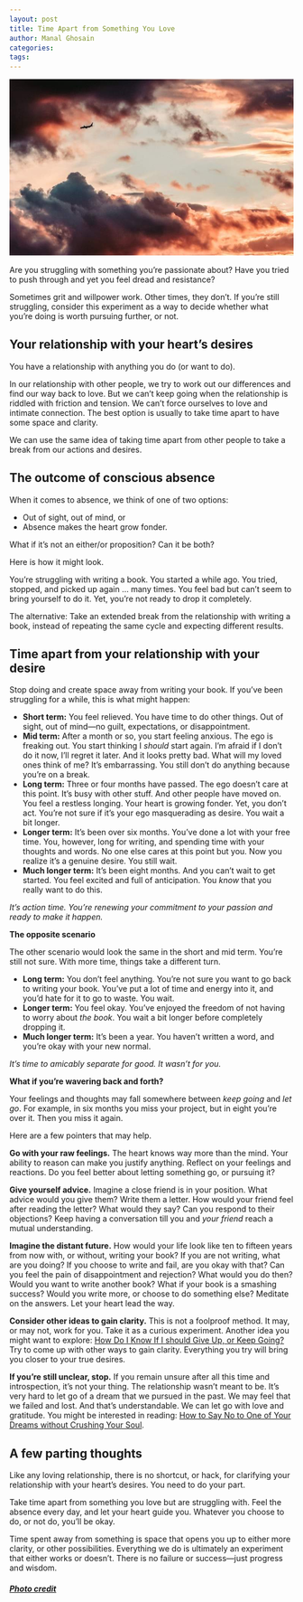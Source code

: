 ```yaml
---
layout: post
title: Time Apart from Something You Love
author: Manal Ghosain
categories:
tags:
---
```


![Time apart](/images/apart.jpg)

Are you struggling with something you’re passionate about? Have you tried to push through and yet you feel dread and resistance?

Sometimes grit and willpower work. Other times, they don’t.  If you’re still struggling, consider this experiment as a way to decide whether what you’re doing is worth pursuing further, or not.

## Your relationship with your heart’s desires

You have a relationship with anything you do (or want to do). 

In our relationship with other people, we try to work out our differences and find our way back to love. But we can’t keep going when the relationship is riddled with friction and tension. We can’t force ourselves to love and intimate connection. The best option is usually to take time apart to have some space and clarity.

We can use the same idea of taking time apart from other people to take a break from our actions and desires.

## The outcome of conscious absence

When it comes to absence, we think of one of two options:

- Out of sight, out of mind, or
- Absence makes the heart grow fonder.

What if it’s not an either/or proposition? Can it be both?

Here is how it might look.

You’re struggling with writing a book. You started a while ago. You tried, stopped, and picked up again … many times. You feel bad but can’t seem to bring yourself to do it. Yet, you’re not ready to drop it completely.

The alternative: Take an extended break from the relationship with writing a book, instead of repeating the same cycle and expecting different results.

## Time apart from your relationship with your desire

Stop doing and create space away from writing your book. If you’ve been struggling for a while, this is what might happen:

- **Short term:** You feel relieved. You have time to do other things. Out of sight, out of mind—no guilt, expectations, or disappointment.
- **Mid term:** After a month or so, you start feeling anxious. The ego is freaking out.  You start thinking I *should* start again. I’m afraid if I don’t do it now, I’ll regret it later. And it looks pretty bad. What will my loved ones think of me? It’s embarrassing. You still don’t do anything because you’re on a break.
- **Long term:** Three or four months have passed. The ego doesn’t care at this point. It’s busy with other stuff. And other people have moved on. You feel a restless longing. Your heart is growing fonder. Yet, you don’t act. You’re not sure if it’s your ego masquerading as desire. You wait a bit longer.
- **Longer term:** It’s been over six months. You’ve done a lot with your free time. You, however, long for writing, and spending time with your thoughts and words. No one else cares at this point but you. Now you realize it’s a genuine desire. You still wait.
- **Much longer term:** It’s been eight months. And you can’t wait to get started. You feel excited and full of anticipation. You *know* that you really want to do this.

*It’s action time. You’re renewing your commitment to your passion and ready to make it happen.*

**The opposite scenario**

The other scenario would look the same in the short and mid term. You’re still not sure. With more time, things take a different turn.

- **Long term:** You don’t feel anything. You’re not sure you want to go back to writing your book.  You’ve put a lot of time and energy into it, and you’d hate for it to go to waste. You wait.
- **Longer term:** You feel okay. You’ve enjoyed the freedom of not having to worry about *the book*. You wait a bit longer before completely dropping it.
- **Much longer term:** It’s been a year. You haven’t written a word, and you’re okay with your new normal. 

*It’s time to amicably separate for good. It wasn’t for you.*

**What if you’re wavering back and forth?**

Your feelings and thoughts may fall somewhere between *keep going* and *let go*. For example, in six months you miss your project, but in eight you’re over it. Then you miss it again. 

Here are a few pointers that may help.

**Go with your raw feelings.** The heart knows way more than the mind. Your ability to reason can make you justify anything. Reflect on your feelings and reactions. Do you feel better about letting something go, or pursuing it?

**Give yourself advice.** Imagine a close friend is in your position. What advice would you give them? Write them a letter. How would your friend feel after reading the letter? What would they say? Can you respond to their objections? Keep having a conversation till you and *your friend* reach a mutual understanding.

**Imagine the distant future.** How would your life look like ten to fifteen years from now with, or without, writing your book? If you are not writing, what are you doing? If you choose to write and fail, are you okay with that? Can you feel the pain of disappointment and rejection? What would you do then? Would you want to write another book? What if your book is a smashing success? Would you write more, or choose to do something else? Meditate on the answers. Let your heart lead the way.

**Consider other ideas to gain clarity.** This is not a foolproof method. It may, or may not, work for you. Take it as a curious experiment. Another idea you might want to explore: [How Do I Know If I should Give Up, or Keep Going?](/stop-or-go/)
Try to come up with other ways to gain clarity. Everything you try will bring you closer to your true desires.

**If you’re still unclear, stop.** If you remain unsure after all this time and introspection, it’s not your thing. The relationship wasn’t meant to be. It’s very hard to let go of a dream that we pursued in the past. We may feel that we failed and lost. And that’s understandable. We can let go with love and gratitude. You might be interested in reading: [How to Say No to One of Your Dreams without Crushing Your Soul](/no-with-love/).

## A few parting thoughts

Like any loving relationship, there is no shortcut, or hack, for clarifying your relationship with your heart’s desires. You need to do your part.

Take time apart from something you love but are struggling with. Feel the absence every day, and let your heart guide you. Whatever you choose to do, or not do, you’ll be okay. 

Time spent away from something is space that opens you up to either more clarity, or other possibilities. Everything we do is ultimately an experiment that either works or doesn’t. There is no failure or success—just progress and wisdom.


##### [Photo credit](https://unsplash.com/photos/cDnYm0C0yFk)